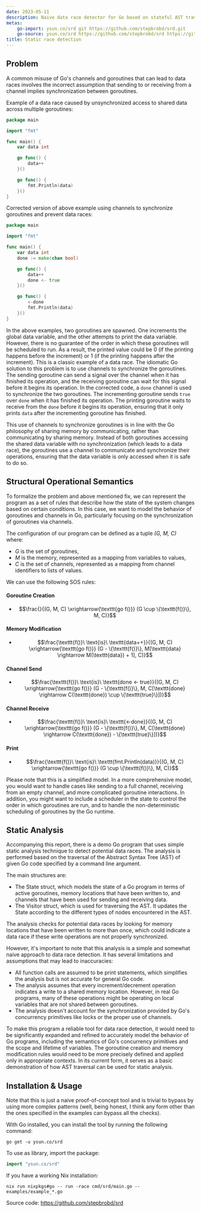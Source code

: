 ```yaml
---
date: 2023-05-11
description: Naive data race detector for Go based on stateful AST traversal with pre-defined structural operational semantic rules
metas:
    go-import: ysun.co/srd git https://github.com/stepbrobd/srd.git
    go-source: ysun.co/srd https://github.com/stepbrobd/srd https://github.com/stepbrobd/srd/tree/master{/dir} https://github.com/stepbrobd/srd/blob/master{/dir}/{file}#L{line}
title: Static race detection
---
```


## Problem

A common misuse of Go's channels and goroutines that can lead to data races involves the incorrect assumption that sending to or receiving from a channel implies synchronization between goroutines.

Example of a data race caused by unsynchronized access to shared data across multiple goroutines:

```go
package main

import "fmt"

func main() {
    var data int

    go func() {
        data++
    }()

    go func() {
        fmt.Println(data)
    }()
}
```

Corrected version of above example using channels to synchronize goroutines and prevent data races:

```go
package main

import "fmt"

func main() {
    var data int
    done := make(chan bool)

    go func() {
        data++
        done <- true
    }()

    go func() {
        <-done
        fmt.Println(data)
    }()
}
```

In the above examples, two goroutines are spawned. One increments the global data variable, and the other attempts to print the data variable.
However, there is no guarantee of the order in which these goroutines will be scheduled to run.
As a result, the printed value could be 0 (if the printing happens before the increment) or 1 (if the printing happens after the increment).
This is a classic example of a data race. The idiomatic Go solution to this problem is to use channels to synchronize the goroutines.
The sending goroutine can send a signal over the channel when it has finished its operation, and the receiving goroutine can wait for this signal before it begins its operation.
In the corrected code, a `done` channel is used to synchronize the two goroutines.
The incrementing goroutine sends `true` over `done` when it has finished its operation.
The printing goroutine waits to receive from the `done` before it begins its operation, ensuring that it only prints `data` after the incrementing goroutine has finished.

This use of channels to synchronize goroutines is in line with the Go philosophy of sharing memory by communicating, rather than communicating by sharing memory.
Instead of both goroutines accessing the shared data variable with no synchronization (which leads to a data race), the goroutines use a channel to communicate and synchronize their operations, ensuring that the data variable is only accessed when it is safe to do so.

## Structural Operational Semantics

To formalize the problem and above mentioned fix, we can represent the program as a set of rules that describe how the state of the system changes based on certain conditions.
In this case, we want to model the behavior of goroutines and channels in Go, particularly focusing on the synchronization of goroutines via channels.

The configuration of our program can be defined as a tuple _(G, M, C)_ where:

- _G_ is the set of goroutines,
- _M_ is the memory, represented as a mapping from variables to values,
- _C_ is the set of channels, represented as a mapping from channel identifiers to lists of values.

We can use the following SOS rules:

#### Goroutine Creation

- $$\frac{}{(G, M, C) \xrightarrow{\texttt{go f()}} (G \cup \{\texttt{f()}\}, M, C)}$$

#### Memory Modification

- $$\frac{\texttt{f()}\ \text{is}\ \texttt{data++}}{(G, M, C) \xrightarrow{\texttt{go f()}} (G - \{\texttt{f()}\}, M[\texttt{data} \rightarrow M(\texttt{data}) + 1], C)}$$

#### Channel Send

- $$\frac{\texttt{f()}\ \text{is}\ \texttt{done <- true}}{(G, M, C) \xrightarrow{\texttt{go f()}} (G - \{\texttt{f()}\}, M, C[\texttt{done} \rightarrow C(\texttt{done}) \cup \{\texttt{true}\}])}$$

#### Channel Receive

- $$\frac{\texttt{f()}\ \text{is}\ \texttt{<-done}}{(G, M, C) \xrightarrow{\texttt{go f()}} (G - \{\texttt{f()}\}, M, C[\texttt{done} \rightarrow C(\texttt{done}) - \{\texttt{true}\}])}$$

#### Print

- $$\frac{\texttt{f()}\ \text{is}\ \texttt{fmt.Println(data)}}{(G, M, C) \xrightarrow{\texttt{go f()}} (G \cup \{\texttt{f()}\}, M, C)}$$

Please note that this is a simplified model. In a more comprehensive model, you would want to handle cases like sending to a full channel, receiving from an empty channel, and more complicated goroutine interactions. In addition, you might want to include a scheduler in the state to control the order in which goroutines are run, and to handle the non-deterministic scheduling of goroutines by the Go runtime.

## Static Analysis

Accompanying this report, there is a demo Go program that uses simple static analysis technique to detect potential data races.
The analysis is performed based on the traversal of the Abstract Syntax Tree (AST) of given Go code specified by a command line argument.

The main structures are:

- The State struct, which models the state of a Go program in terms of active goroutines, memory locations that have been written to, and channels that have been used for sending and receiving data.
- The Visitor struct, which is used for traversing the AST. It updates the State according to the different types of nodes encountered in the AST.

The analysis checks for potential data races by looking for memory locations that have been written to more than once, which could indicate a data race if these write operations are not properly synchronized.

However, it's important to note that this analysis is a simple and somewhat naive approach to data race detection. It has several limitations and assumptions that may lead to inaccuracies:

- All function calls are assumed to be print statements, which simplifies the analysis but is not accurate for general Go code.
- The analysis assumes that every increment/decrement operation indicates a write to a shared memory location. However, in real Go programs, many of these operations might be operating on local variables that are not shared between goroutines.
- The analysis doesn't account for the synchronization provided by Go's concurrency primitives like locks or the proper use of channels.

To make this program a reliable tool for data race detection, it would need to be significantly expanded and refined to accurately model the behavior of Go programs, including the semantics of Go's concurrency primitives and the scope and lifetime of variables. The goroutine creation and memory modification rules would need to be more precisely defined and applied only in appropriate contexts. In its current form, it serves as a basic demonstration of how AST traversal can be used for static analysis.

## Installation & Usage

Note that this is just a naive proof-of-concept tool and is trivial to bypass by using more complex patterns (well, being honest, I think any form other than the ones specified in the examples can bypass all the checks).

With Go installed, you can install the tool by running the following command:

```shell
go get -u ysun.co/srd
```

To use as library, import the package:

```go
import "ysun.co/srd"
```

If you have a working Nix installation:

```shell
nix run nixpkgs#go -- run -race cmd/srd/main.go -- examples/example_*.go
```

Source code: <https://github.com/stepbrobd/srd>
